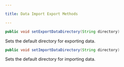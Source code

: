 ```yaml
---

title: Data Import Export Methods

---
```


```java
public void setExportDataDirectory(String directory)
```
Sets the default directory for exporting data.

```java
public void setImportDataDirectory(String directory)
```
Sets the default directory for importing data.